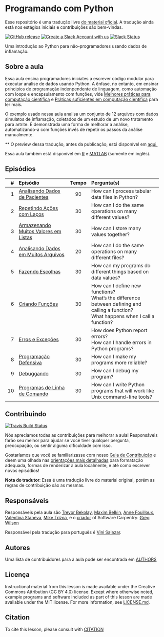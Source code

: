 # Programando com Python
Esse repositório é uma tradução livre [do material oficial](https://github.com/swcarpentry/python-novice-inflammation).
A tradução ainda está nos estágios iniciais e contribuições são bem-vindas.

[![GitHub release][shields_release]][swc_py_releases]
[![Create a Slack Account with us][create_slack_svg]][slack_heroku_invite]
[![Slack Status][slack_channel_status]][slack_channel_url]

Uma introdução ao Python para não-programadores usando dados de inflamação.

## Sobre a aula

Essa aula ensina programadores iniciates a escrever código modular para executar análise
de dados usando Python. A ênfase, no entanto, em ensinar príncipios de programação indenpendente
de linguagem, como automação com loops e encapsulamento com funções, vide [Melhores práticas para computação científica][best-practices] e [Práticas suficientes em computação científica][good-practices] para ler mais.

O exemplo usado nessa aula analisa um conjunto de 12 arquivos com dados simulatos de inflamação,
coletados de um estudo de um novo tratamento para artrite. É demonstrada uma forma de melhorar a análise,
automatizando-a com funções invés de repetir os passos da análise manualmente.

\*\* O preview dessa tradução, antes da publicação, está disponível em [aqui.][index]

Essa aula também está disponível em [R][R] e [MATLAB][MATLAB] (somente em inglês).

## Episódios

| # |  Episódio | Tempo | Pergunta(s) |
|--:|:---------|:----:|:------------|
| 1 | [Analisando Dados de Pacientes][episode01] | 90 | How can I process tabular data files in Python? |
| 2 | [Repetindo Ações com Laços][episode02] | 30 | How can I do the same operations on many different values? |
| 3 | [Armazenando Muitos Valores em Listas][episode03] | 30 | How can I store many values together? |
| 4 | [Analisando Dados em Muitos Arquivos][episode04] | 20 | How can I do the same operations on many different files? |
| 5 | [Fazendo Escolhas][episode05] | 30 | How can my programs do different things based on data values? |
| 6 | [Criando Funções][episode06] | 30 | How can I define new functions?<br>What’s the difference between defining and calling a function?<br>What happens when I call a function? |
| 7 | [Erros e Exceções][episode07] | 30 | How does Python report errors?<br>How can I handle errors in Python programs? |
| 8 | [Programação Defensiva][episode08] | 30 | How can I make my programs more reliable? |
| 9 | [Debuggando][episode09] | 30 | How can I debug my program? |
|10 | [Programas de Linha de Comando][episode10] | 30 | How can I write Python programs that will work like Unix command-line tools? |

## Contribuindo
[![Travis Build Status][travis_svg]][travis_url]

Nós apreciamos todas as contribuições para melhorar a aula!
Responsáveis farão seu melhor para ajudar se você tiver qualquer pergunta,
preocupação, ou sentir alguma dificuldade com isso.

Gostaríamos que você se familiarizasse com nosso [Guia de Contribuição](CONTRIBUTING.md)
e deem uma olhada nas [orientações mais detalhadas][lesson-example] para formatação adequada,
formas de renderizar a aula localmente, e até como escrever novos episódios!

**Nota do tradutor**: Essa é uma tradução livre do material original, porém as regras de contribuição
são as mesmas.

## Responsáveis

Responsáveis pela aula são [Trevor Bekolay][trevor_bekolay], [Maxim Belkin][maxim_belkin],
[Anne Fouilloux][anne_fouilloux], [Valentina Staneva][valentina_staneva],
[Mike Trizna][mike_trizna], e o [criador][swc_history] of Software Carpentry:
[Greg Wilson][greg_wilson]

Responsável pela tradução para português é [Vini Salazar][vini_salazar].

## Autores
Uma lista de contribuidores para a aula pode ser encontrada em [AUTHORS](AUTHORS)

## Licença
Instructional material from this lesson is made available under the Creative
Commons Attribution (CC BY 4.0) license. Except where otherwise noted, example
programs and software included as part of this lesson are made available under
the MIT license. For more information, see [LICENSE.md](LICENSE.md).

## Citation
To cite this lesson, please consult with [CITATION](CITATION)

[lesson-example]: https://carpentries.github.io/lesson-example
[anne_fouilloux]: https://github.com/annefou
[maxim_belkin]: https://github.com/maxim-belkin
[mike_trizna]: https://github.com/MikeTrizna
[trevor_bekolay]: http://software-carpentry.org/team/#bekolay_trevor
[valentina_staneva]: http://software-carpentry.org/team/#staneva_valentina
[greg_wilson]: https://github.com/gvwilson
[vini_salazar]: https://github.com/vinisalazar
[swc_history]: https://software-carpentry.org/scf/history/
[best-practices]: http://journals.plos.org/plosbiology/article?id=10.1371/journal.pbio.1001745
[good-practices]: http://journals.plos.org/ploscompbiol/article?id=10.1371/journal.pcbi.1005510
[R]: https://github.com/swcarpentry/r-novice-inflammation
[MATLAB]: https://github.com/swcarpentry/matlab-novice-inflammation
[shields_release]: https://img.shields.io/github/release/swcarpentry/python-novice-inflammation.svg
[swc_py_releases]: https://github.com/swcarpentry/python-novice-inflammation/releases
[create_slack_svg]: https://img.shields.io/badge/Create_Slack_Account-The_Carpentries-071159.svg
[slack_heroku_invite]: https://swc-slack-invite.herokuapp.com
[slack_channel_status]: https://img.shields.io/badge/Slack_Channel-swc--py--inflammation-E01563.svg
[slack_channel_url]: https://swcarpentry.slack.com/messages/C9Y0L6MF0
[travis_svg]: https://travis-ci.org/swcarpentry/python-novice-inflammation.svg?branch=gh-pages
[travis_url]: https://travis-ci.org/swcarpentry/python-novice-inflammation
[index]: http://vinisalazar.github.io/python-iniciante-inflamacao/
[episode01]: http://vinisalazar.github.io/python-iniciante-inflamacao/01-numpy/index.html
[episode02]: http://vinisalazar.github.io/python-iniciante-inflamacao/02-loop/index.html
[episode03]: http://vinisalazar.github.io/python-iniciante-inflamacao/03-lists/index.html
[episode04]: http://vinisalazar.github.io/python-iniciante-inflamacao/04-files/index.html
[episode05]: http://vinisalazar.github.io/python-iniciante-inflamacao/05-cond/index.html
[episode06]: http://vinisalazar.github.io/python-iniciante-inflamacao/06-func/index.html
[episode07]: http://vinisalazar.github.io/python-iniciante-inflamacao/07-errors/index.html
[episode08]: http://vinisalazar.github.io/python-iniciante-inflamacao/08-defensive/index.html
[episode09]: http://vinisalazar.github.io/python-iniciante-inflamacao/09-debugging/index.html
[episode10]: http://vinisalazar.github.io/python-iniciante-inflamacao/10-cmdline/index.html
